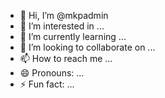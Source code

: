 - 👋 Hi, I’m @mkpadmin
- 👀 I’m interested in ...
- 🌱 I’m currently learning ...
- 💞️ I’m looking to collaborate on ...
- 📫 How to reach me ...
- 😄 Pronouns: ...
- ⚡ Fun fact: ...

<!---
mkpadmin/mkpadmin is a ✨ special ✨ repository because its `README.md` (this file) appears on your GitHub profile.
You can click the Preview link to take a look at your changes.
--->
